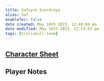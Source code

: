 ```yaml
---
title: Safvyre Everdreya
alias: Saf
enableToc: false
date created: May 16th 2023, 12:48:04 pm
date modified: May 16th 2023, 12:53:53 pm
tags: [trollskull-team]
---
```

## [Character Sheet](https://www.dndbeyond.com/characters/28905246)

## Player Notes